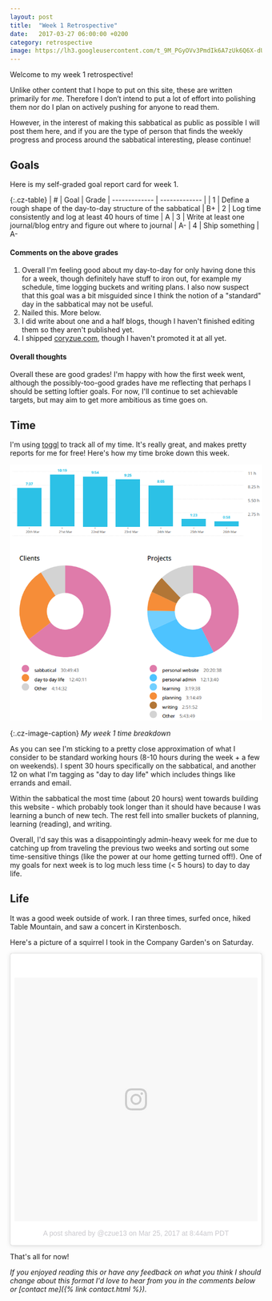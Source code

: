 ```yaml
---
layout: post
title:  "Week 1 Retrospective"
date:   2017-03-27 06:00:00 +0200
category: retrospective
image: https://lh3.googleusercontent.com/t_9M_PGyOVv3PmdIk6A7zUk6Q6X-dU8W-VFmosmZRJaYcgH7e92kUrnMgd7Y3q6wWyq8duuFrqKpHVwOM9o9PGxB7zkYhfwy4qvfH7j_VXhoLW29upNnNLnv65fko2oFeZSDzWEom-RunHcGCRb_o5F-tVR4GAHFZ28rtKrVm6BKB5jGkTP1Emtj5R6dJb2sXCUxUaSijHY-ob6OJ55vv6p-3Y3WQPRjvGVte1bXIG3IVt4WLYmiv9rfzE2i3-9oFPxGI2dSQRR7dYCnmZubvlaB0AcQjqO8xW3G9hI1EEly395-pJw0kSfZKVZ4cXNOr9Cn5ccvOrW7i6XzWv1s1FUA5DzXwuVvRWllwMQ8zsbve6zAoNyg1VpXR5tt2S40P5OcRG2_SK8nxNF0igyMHI35IOixCFJm4lCdR2kLRrjVv5FO8tzQ4j34la9RwAWaN3Tig1Or95iI00Ul0lV5T6AwvacW1kmaVoOFpoh8F2bt7y4lE_10Q8tCqDmyrFAGdJCG2Qb9HG_aHtJHrAv7zuZHBrQLHckaysUpRDXggPYttPP-7D2PNohMZs3azYsdfBryGpA27mHCY4ulnr1lYh-6Mxffq4fcLtVun9_lFirVV-Y6t4snMSYKPUcn0GNEkaUNTPz_amO11wkHVDkgNcYz9R-0WJ1l1-wVXqc1hvc=w1234-h925-no
---
```

Welcome to my week 1 retrospective!

Unlike other content that I hope to put on this site, these are written primarily for *me*.
Therefore I don’t intend to put a lot of effort into polishing them nor do I plan on actively pushing for anyone
to read them.

However, in the interest of making this sabbatical as public as possible I will post them here, and
if you are the type of person that finds the weekly progress and process around the sabbatical interesting,
please continue!

## Goals

Here is my self-graded goal report card for week 1.

{:.cz-table}
| # | Goal  | Grade
| ------------- | ------------- |
| 1 | Define a rough shape of the day-to-day structure of the sabbatical  | B+
| 2 | Log time consistently and log at least 40 hours of time  | A
| 3 | Write at least one journal/blog entry and figure out where to journal | A-
| 4 | Ship something | A-

#### Comments on the above grades

1. Overall I'm feeling good about my day-to-day for only having done this for a week, though definitely have stuff to iron out, for example my schedule, time logging buckets and writing plans. I also now suspect that this goal was a bit misguided since I think the notion of a "standard" day in the sabbatical may not be useful.
2. Nailed this. More below.
3. I did write about one and a half blogs, though I haven't finished editing them so they aren't published yet.
4. I shipped [coryzue.com](http://www.coryzue.com), though I haven't promoted it at all yet.

#### Overall thoughts

Overall these are good grades!
I'm happy with how the first week went, although the possibly-too-good grades have me reflecting that perhaps I should be setting loftier goals.
For now, I'll continue to set achievable targets, but may aim to get more ambitious as time goes on.

## Time

I'm using [toggl](https://toggl.com/) to track all of my time.
It's really great, and makes pretty reports for me for free!
Here's how my time broke down this week.

![Week 1 time breakdown](/images/week-1/week-1-time.png)

{:.cz-image-caption}
*My week 1 time breakdown*

As you can see I'm sticking to a pretty close approximation of what I consider to be standard working hours
(8-10 hours during the week + a few on weekends).
I spent 30 hours specifically on the sabbatical, and another 12 on what I'm tagging as "day to day life"
which includes things like errands and email.

Within the sabbatical the most time (about 20 hours) went towards building this website -
which probably took longer than it should have because I was learning a bunch of new tech.
The rest fell into smaller buckets of planning, learning (reading), and writing.

Overall, I'd say this was a disappointingly admin-heavy week for me due to catching up from traveling
the previous two weeks and sorting out some time-sensitive things (like the power at our home getting turned off!).
One of my goals for next week is to log much less time (< 5 hours) to day to day life.

## Life

It was a good week outside of work. I ran three times, surfed once, hiked Table Mountain, and saw a concert in Kirstenbosch.

Here's a picture of a squirrel I took in the Company Garden's on Saturday.

<blockquote class="instagram-media" data-instgrm-version="7" style=" background:#FFF; border:0; border-radius:3px; box-shadow:0 0 1px 0 rgba(0,0,0,0.5),0 1px 10px 0 rgba(0,0,0,0.15); margin: 1px; max-width:658px; padding:0; width:99.375%; width:-webkit-calc(100% - 2px); width:calc(100% - 2px);"><div style="padding:8px;"> <div style=" background:#F8F8F8; line-height:0; margin-top:40px; padding:50.0% 0; text-align:center; width:100%;"> <div style=" background:url(data:image/png;base64,iVBORw0KGgoAAAANSUhEUgAAACwAAAAsCAMAAAApWqozAAAABGdBTUEAALGPC/xhBQAAAAFzUkdCAK7OHOkAAAAMUExURczMzPf399fX1+bm5mzY9AMAAADiSURBVDjLvZXbEsMgCES5/P8/t9FuRVCRmU73JWlzosgSIIZURCjo/ad+EQJJB4Hv8BFt+IDpQoCx1wjOSBFhh2XssxEIYn3ulI/6MNReE07UIWJEv8UEOWDS88LY97kqyTliJKKtuYBbruAyVh5wOHiXmpi5we58Ek028czwyuQdLKPG1Bkb4NnM+VeAnfHqn1k4+GPT6uGQcvu2h2OVuIf/gWUFyy8OWEpdyZSa3aVCqpVoVvzZZ2VTnn2wU8qzVjDDetO90GSy9mVLqtgYSy231MxrY6I2gGqjrTY0L8fxCxfCBbhWrsYYAAAAAElFTkSuQmCC); display:block; height:44px; margin:0 auto -44px; position:relative; top:-22px; width:44px;"></div></div><p style=" color:#c9c8cd; font-family:Arial,sans-serif; font-size:14px; line-height:17px; margin-bottom:0; margin-top:8px; overflow:hidden; padding:8px 0 7px; text-align:center; text-overflow:ellipsis; white-space:nowrap;"><a href="https://www.instagram.com/p/BSEQwgwgohC/" style=" color:#c9c8cd; font-family:Arial,sans-serif; font-size:14px; font-style:normal; font-weight:normal; line-height:17px; text-decoration:none;" target="_blank">A post shared by @czue13</a> on <time style=" font-family:Arial,sans-serif; font-size:14px; line-height:17px;" datetime="2017-03-25T15:44:44+00:00">Mar 25, 2017 at 8:44am PDT</time></p></div></blockquote>
<script async defer src="//platform.instagram.com/en_US/embeds.js"></script>


That's all for now!

*If you enjoyed reading this or have any feedback on what you think I should change about this format I'd love to hear from you
in the comments below or [contact me]({% link contact.html %}).*

